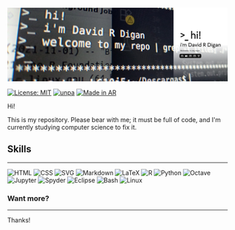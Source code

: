 ![githubbanner2.png](githubbanner2.png)

[![License: MIT](https://img.shields.io/badge/License-MIT-yellow.svg)](https://opensource.org/licenses/MIT)
[![unpa](https://custom-icon-badges.demolab.com/badge/UNPA-UARG-blue.svg?logo=unpa_uarg)](https://www.uarg.unpa.edu.ar/)
<a href="https://github.com/pedromxavier/flag-badges">
    <img src="https://raw.githubusercontent.com/pedromxavier/flag-badges/main/badges/AR.svg" alt="Made in AR">
</a>

Hi!

This is my repository. Please bear with me; it must be full of code, and I'm currently studying computer science to fix it.

## Skills
* * *

![HTML](https://img.shields.io/badge/HTML-white.svg?style=flat&logo=html5&logoColor=white&color=gray)
![CSS](https://img.shields.io/badge/CSS-white.svg?style=flat&logo=css&logoColor=white&color=gray)
![SVG](https://img.shields.io/badge/SVG-white.svg?style=flat&logo=svg&logoColor=white&color=gray)
![Markdown](https://img.shields.io/badge/Markdown-white.svg?style=flat&logo=markdown&logoColor=white&color=gray)
![LaTeX](https://img.shields.io/badge/LaTeX-white.svg?style=flat&logo=latex&logoColor=white&color=gray)
![R](https://img.shields.io/badge/R-white.svg?style=flat&logo=r&logoColor=white&color=gray)
![Python](https://img.shields.io/badge/Python-white.svg?style=flat&logo=python&logoColor=white&color=gray)
![Octave](https://img.shields.io/badge/Octave-white.svg?style=flat&logo=octave&logoColor=white&color=gray)
![Jupyter](https://img.shields.io/badge/Jupyter-white.svg?style=flat&logo=jupyter&logoColor=white&color=gray)
![Spyder](https://img.shields.io/badge/Spyder_IDE-white.svg?style=flat&logo=spyderide&logoColor=white&color=gray)
![Eclipse](https://img.shields.io/badge/Eclipse_IDE-white.svg?style=flat&logo=eclipseide&logoColor=white&color=gray)
![Bash](https://img.shields.io/badge/GNU_Bash-white.svg?style=flat&logo=gnubash&logoColor=white&color=gray)
![Linux](https://img.shields.io/badge/Linux-white.svg?style=flat&logo=linux&logoColor=white&color=gray)




### Want more?

* * *

Thanks!